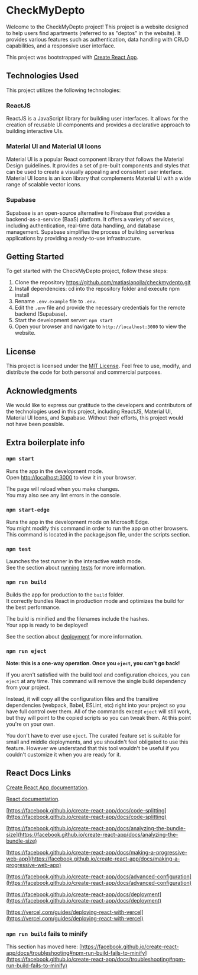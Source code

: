 # CheckMyDepto

Welcome to the CheckMyDepto project! This project is a website designed to help users find apartments (referred to as "deptos" in the website). It provides various features such as authentication, data handling with CRUD capabilities, and a responsive user interface.

This project was bootstrapped with [Create React App](https://github.com/facebook/create-react-app).

## Technologies Used

This project utilizes the following technologies:

### ReactJS

ReactJS is a JavaScript library for building user interfaces. It allows for the creation of reusable UI components and provides a declarative approach to building interactive UIs.

### Material UI and Material UI Icons

Material UI is a popular React component library that follows the Material Design guidelines. It provides a set of pre-built components and styles that can be used to create a visually appealing and consistent user interface. Material UI Icons is an icon library that complements Material UI with a wide range of scalable vector icons.

### Supabase

Supabase is an open-source alternative to Firebase that provides a backend-as-a-service (BaaS) platform. It offers a variety of services, including authentication, real-time data handling, and database management. Supabase simplifies the process of building serverless applications by providing a ready-to-use infrastructure.

## Getting Started

To get started with the CheckMyDepto project, follow these steps:

1. Clone the repository https://github.com/matiaslapolla/checkmydepto.git
2. Install dependencies: cd into the repository folder and execute npm install
3. Rename `.env.example` file to `.env`.
4. Edit the `.env` file and provide the necessary credentials for the remote backend (Supabase).
5. Start the development server: `npm start`
6. Open your browser and navigate to `http://localhost:3000` to view the website.

## License

This project is licensed under the [MIT License](LICENSE). Feel free to use, modify, and distribute the code for both personal and commercial purposes.

## Acknowledgments

We would like to express our gratitude to the developers and contributors of the technologies used in this project, including ReactJS, Material UI, Material UI Icons, and Supabase. Without their efforts, this project would not have been possible.


## Extra boilerplate info
### `npm start`

Runs the app in the development mode.\
Open [http://localhost:3000](http://localhost:3000) to view it in your browser.

The page will reload when you make changes.\
You may also see any lint errors in the console.


### `npm start-edge`

Runs the app in the development mode on Microsoft Edge.\
You might modify this command in order to run the app on other browsers.\
This command is located in the package.json file, under the scripts section.

### `npm test`

Launches the test runner in the interactive watch mode.\
See the section about [running tests](https://facebook.github.io/create-react-app/docs/running-tests) for more information.

### `npm run build`

Builds the app for production to the `build` folder.\
It correctly bundles React in production mode and optimizes the build for the best performance.

The build is minified and the filenames include the hashes.\
Your app is ready to be deployed!

See the section about [deployment](https://facebook.github.io/create-react-app/docs/deployment) for more information.

### `npm run eject`

**Note: this is a one-way operation. Once you `eject`, you can't go back!**

If you aren't satisfied with the build tool and configuration choices, you can `eject` at any time. This command will remove the single build dependency from your project.

Instead, it will copy all the configuration files and the transitive dependencies (webpack, Babel, ESLint, etc) right into your project so you have full control over them. All of the commands except `eject` will still work, but they will point to the copied scripts so you can tweak them. At this point you're on your own.

You don't have to ever use `eject`. The curated feature set is suitable for small and middle deployments, and you shouldn't feel obligated to use this feature. However we understand that this tool wouldn't be useful if you couldn't customize it when you are ready for it.

## React Docs Links

[Create React App documentation](https://facebook.github.io/create-react-app/docs/getting-started).

[React documentation](https://reactjs.org/).

[https://facebook.github.io/create-react-app/docs/code-splitting](https://facebook.github.io/create-react-app/docs/code-splitting)

[https://facebook.github.io/create-react-app/docs/analyzing-the-bundle-size](https://facebook.github.io/create-react-app/docs/analyzing-the-bundle-size)

[https://facebook.github.io/create-react-app/docs/making-a-progressive-web-app](https://facebook.github.io/create-react-app/docs/making-a-progressive-web-app)

[https://facebook.github.io/create-react-app/docs/advanced-configuration](https://facebook.github.io/create-react-app/docs/advanced-configuration)

[https://facebook.github.io/create-react-app/docs/deployment](https://facebook.github.io/create-react-app/docs/deployment)

[https://vercel.com/guides/deploying-react-with-vercel](https://vercel.com/guides/deploying-react-with-vercel)

### `npm run build` fails to minify

This section has moved here: [https://facebook.github.io/create-react-app/docs/troubleshooting#npm-run-build-fails-to-minify](https://facebook.github.io/create-react-app/docs/troubleshooting#npm-run-build-fails-to-minify)
